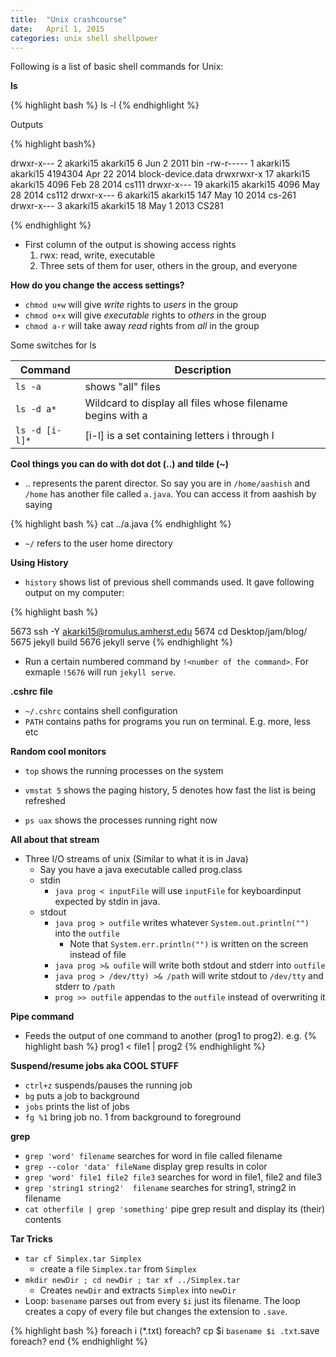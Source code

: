 ```yaml
---
title:  "Unix crashcourse"
date:   April 1, 2015
categories: unix shell shellpower
---
```


Following is a list of basic shell commands for Unix:

**ls**

{% highlight bash %}
ls -l 
{% endhighlight %}

Outputs 

{% highlight bash%}

drwxr-x---   2 akarki15 akarki15       6 Jun  2  2011 bin
-rw-r-----   1 akarki15 akarki15 4194304 Apr 22  2014 block-device.data
drwxrwxr-x  17 akarki15 akarki15    4096 Feb 28  2014 cs111
drwxr-x---  19 akarki15 akarki15    4096 May 28  2014 cs112
drwxr-x---   6 akarki15 akarki15     147 May 10  2014 cs-261
drwxr-x---   3 akarki15 akarki15      18 May  1  2013 CS281

{% endhighlight %}

* First column of the output is showing access rights
	1. rwx: read, write, executable
	2. Three sets of them for user, others in the group, and everyone

**How do you change the access settings?**

- `chmod u+w` will give _write_ rights to _users_ in the group
- `chmod o+x` will give _executable_ rights to _others_ in the group
- `chmod a-r` will take away _read_ rights from _all_ in the group


Some switches for ls

| Command	    | Description		 										 |
|---------------|------------------------------------------------------------|
| `ls -a`		    | shows "all" files 										 |
| `ls -d a*`      | Wildcard to display all files whose filename begins with a |
| `ls -d [i-l]*`  | [i-l] is a set containing letters i through l 			 |
 
	
**Cool things you can do with dot dot (..) and tilde (~)** 

- .. represents the parent director. So say you are in `/home/aashish` and `/home` has another file called `a.java`. You can access it from aashish by saying 
	
{% highlight bash %}
	cat ../a.java
{% endhighlight %}


* `~/` refers to the user home directory

**Using History** 

- `history` shows list of previous shell commands used. It gave following output on my computer: 

{% highlight bash %}

 5673  ssh -Y akarki15@romulus.amherst.edu
 5674  cd Desktop/jam/blog/
 5675  jekyll build
 5676  jekyll serve
{% endhighlight %}

- Run a certain numbered command by `!<number of the command>`. For exmaple `!5676` will run `jekyll serve`. 

**.cshrc file**


- `~/.cshrc` contains shell configuration 
- `PATH` contains paths for programs you run on terminal. E.g. more, less etc

**Random cool monitors**

- `top` shows the running processes on the system

- `vmstat 5` shows the paging history, 5 denotes how fast the list is being refreshed

- `ps uax` shows the processes running right now 

**All about that stream**

- Three I/O streams of unix (Similar to what it is in Java)
	- Say you have a java executable called prog.class
	- stdin 
		- `java prog < inputFile` will use `inputFile` for keyboardinput expected by stdin in java. 
	- stdout		
		- `java prog > outfile` writes whatever `System.out.println("")` into the `outfile` 		
			- Note that `System.err.println("")` is written on the screen instead of file
		- `java prog >& oufile` will write both stdout and stderr into `outfile`
		- `java prog > /dev/tty) >& /path` will write stdout to `/dev/tty` and stderr to `/path`
		- `prog >> outfile` appendas to the `outfile` instead of overwriting it 


**Pipe command**

- Feeds the output of one command to another (prog1 to prog2). e.g. 
{% highlight bash %}
	prog1 < file1 | prog2
{% endhighlight %}



**Suspend/resume jobs aka COOL STUFF**

- `ctrl+z` suspends/pauses the running job
- `bg` puts a job to background
- `jobs` prints the list of jobs
- `fg %1` bring job no. 1 from background to foreground  

**grep**

- `grep 'word' filename` searches for word in file called filename
- `grep --color 'data' fileName` display grep results in color 
- `grep 'word' file1 file2 file3` searches for word in file1, file2 and file3
- `grep 'string1 string2'  filename` searches for string1, string2 in filename
- `cat otherfile | grep 'something'` pipe grep result and display its (their) contents

 

**Tar Tricks**

- `tar cf Simplex.tar Simplex`
	- `c`reate a `f`ile `Simplex.tar` from `Simplex`
- `mkdir newDir ; cd newDir ; tar xf ../Simplex.tar`
	- Creates `newDir` and extracts `Simplex` into `newDir`
- Loop: `basename` parses out from every `$i` just its filename. The loop creates a copy of every file but changes the extension to `.save`.

{% highlight bash %}
foreach i (*.txt)
	foreach? cp $i `basename $i .txt`.save
	foreach? end
{% endhighlight %}

